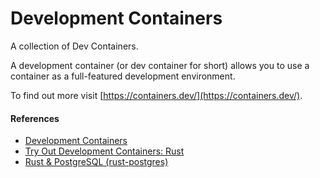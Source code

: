 # Development Containers

A collection of Dev Containers.

A development container (or dev container for short) allows you to use a container as a full-featured development environment.

To find out more visit [https://containers.dev/](https://containers.dev/).



#### References

* [Development Containers](https://containers.dev/)
* [Try Out Development Containers: Rust](https://github.com/microsoft/vscode-remote-try-rust/tree/main)
* [Rust & PostgreSQL (rust-postgres)](https://github.com/devcontainers/templates/blob/main/src/rust-postgres/README.md)